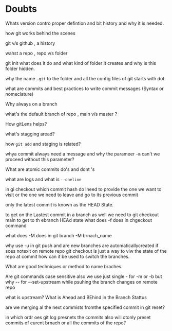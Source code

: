 # Doubts

Whats version contro proper defintion and bit history and why it is needed.

how git works behind the scenes

git v/s github , a history  

wahst a repo , repo v/s folder

git init what does it do and  what kind of folder it creates and why is this folder hidden.

why the name `.git` to the folder  and all the config files of git starts with dot.

what are commits and best practices to write commit messages (Syntax or nomeclature)

Why always on a branch 

what's the default branch of repo , main v/s master ? 

How gitLens helps? 

what's stagging aread? 

how `git add` and staging is related?

whya  commit always need a message and  why the parameer `-m` can't we proceed without this parameter? 

What are atomic commits do's and dont 's  

what are logs and what is `--oneline`

in gi checkout which commit hash do  ineed to provide 
the one we want to visit or the one we need to leave and go to its previous commit

only the latest commit is known as the HEAD State. 

to get on the Lastest commit in a branch as well we need to git checkout main to get to th ebranch HEAd state
what does -f does in chgeckout command

what does -M does in git branch -M brnach_name

why use -u in git push
and are new branches are automaticallycreated if soes notexit on remote repo
git checkout is just a way to viw the state of the repo at commit how can it be used to switch the branches.

What are good techniques or method to name braches.

Are git commands case sensitive
also we use just single - for -m or -b but why -- for --set-upstream while psuhing the branch changes on remote repo

what is upstream?
What is Ahead and BEhind in the Branch Stattus

are we merging al the next commists fromthe specified commit in git reset? 

in which ordr oes git log presnets the commits also will otonly preset commits of curent brnach or all the commits of the repo?
